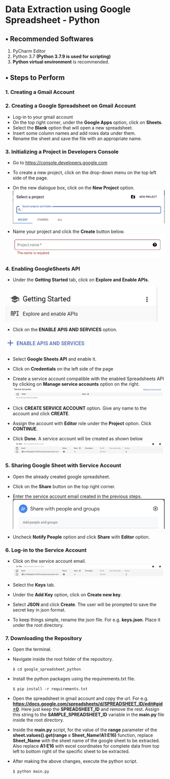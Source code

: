 # Data Extraction using Google Spreadsheet - Python
## • Recommended Softwares
1. PyCharm Editor
2. Python 3.7 **(Python 3.7.9 is used for scripting)**
3. **Python virtual environment** is recommended.

## • Steps to Perform
### 1. Creating a Gmail Account
### 2. Creating a Google Spreadsheet on Gmail Account
* Log-in to your gmail account
* On the top right corner, under the **Google Apps** option, click on **Sheets**.
* Select the **Blank** option that will open a new spreadsheet.
* Insert some column names and add rows data under them.
* Rename the sheet and save the file with an appropriate name. 

### 3. Initializing a Project in Developers Console
* Go to https://console.developers.google.com
* To create a new project, click on the drop-down menu on the top left side of the page.
* On the new dialogue box, click on the **New Project** option.
![](New_Project.jpg)

* Name your project and click the **Create** button below.
![](Project_Name.JPG)

### 4. Enabling GoogleSheets API
* Under the **Getting Started** tab, click on **Explore and Enable APIs**.


![](Enable_Google_Sheets_API.JPG) 


* Click on the **ENABLE APIS AND SERVICES** option.


![](Enable_API.JPG)

* Select **Google Sheets API** and enable it.
* Click on **Credentials** on the left side of the page
* Create a service account compatible with the enabled Spreadsheets API by clicking on **Manage service accounts** option on the right.
![](Manage_Service_Accounts.JPG)

* Click **CREATE SERVICE ACCOUNT** option. Give any name to the account and click **CREATE**.
* Assign the account with **Editor** role under the **Project** option. Click **CONTINUE**.
* Click **Done**. A service account will be created as shown below
![](Service_Account.JPG)

### 5. Sharing Google Sheet with Service Account
* Open the already created google spreadsheet.
* Click on the **Share** button on the top right corner.
* Enter the service account email created in the previous steps.
![](Sharing_Service_Account.JPG)

* Uncheck **Notify People** option and click **Share** with **Editor** option.

### 6. Log-in to the Service Account
* Click on the service account email.
![](Service_Account.JPG)

* Select the **Keys** tab.
* Under the **Add Key** option, click on **Create new key**.
* Select **JSON** and click **Create**. The user will be prompted to save the secret key in json format.
* To keep things simple, rename the json file. For e.g. **keys.json**. Place it under the root directory.

### 7. Downloading the Repository

* Open the terminal.

* Navigate inside the root folder of the repository.

  `$ cd google_spreadsheet_python`
  
* Install the python packages using the requirements.txt file.

  `$ pip install -r requirements.txt`
  
* Open the spreadsheet in gmail account and copy the url. For e.g. **https://docs.google.com/spreadsheets/d/SPREADSHEET_ID/edit#gid=0**. Here just keep the **SPREADSHEET_ID** and remove the rest. Assign this string to the **SAMPLE_SPREADSHEET_ID** variable in the **main.py** file inside the root directory.
* Inside the **main.py** script, for the value of the **range** parameter of the **sheet.values().get(range = Sheet_Name!A1:E16)** function, replace **Sheet_Name** with the sheet name of the google sheet to be extracted. Also replace **A1:E16** with excel coordinates for complete data from top left to bottom right of the specific sheet to be extracted.
* After making the above changes, execute the python script.

  `$ python main.py`
  
